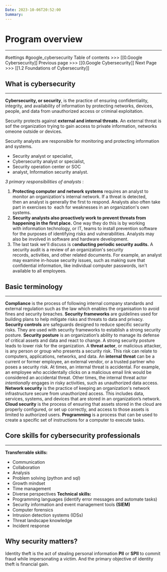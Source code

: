 ```yaml
---
Date: 2023-10-06T20:52:00
Summary:
---
```

# Program overview
---
#settings #google_cybersecurity 
Table of contents >>> [[0.Google Cybersecurity]]
Previous page >>> [[0.Google Cybersecurity]]
Next Page >>> [[1.2 Foundations of Cybersecurity]]

## What is cybersecurity
---
**Cybersecurity, or security**, is the practice of ensuring confidentiality, integrity, and availability of information by protecting networks, devices, people, and data from unauthorized access or criminal exploitation.

Security protects against **external and internal threats**. An external threat is sof the organization trying to gain access to private information, networks omeone outside or devices.

Security analysts are responsible for monitoring and protecting information and systems.
- Security analyst or specialist, 
- Cybersecurity analyst or specialist, 
- Security operation center or SOC 
- analyst, Information security analyst.

*3 primary responsibilities of analysts* :
1. **Protecting computer and network systems** requires an analyst to monitor an organization's internal network. If a threat is detected, then an analyst is generally the first to respond. Analysts also often take part in exercises to  each for weaknesses in an organization's own systems.
2. **Security analysts also proactively work to prevent threats from happening in the first place.** One way they do this is by working with information technology, or IT, teams to install prevention software for the purposes of identifying risks and vulnerabilities. Analysts may also be involved in software and hardware development.
3. The last task we'll discuss is c**onducting periodic security audits.** A security audit is a review of an organization's security records, activities, and other related documents. For example, an analyst may examine in-house security issues, such as making sure that confidential information, like individual computer passwords, isn't available to all employees.

## Basic terminology
---
**Compliance** is the process of following internal company standards and external regulation such as the law which enables the organisation to avoid fines and security breaches.
**Security frameworks** are guidelines used for building plans to help mitigate risks and threats to data and privacy.
**Security controls** are safeguards designed to reduce specific security risks. They are used with security frameworks to establish a strong security posture.
**Security posture** is an organization’s ability to manage its defense of critical assets and data and react to change. A strong security posture leads to lower risk for the organization.
A **threat actor**, or malicious attacker, is any person or group who presents a security risk. This risk can relate to computers, applications, networks, and data.
An **internal threat** can be a current or former employee, an external vendor, or a trusted partner who poses a security risk. At times, an internal threat is accidental. For example, an employee who accidentally clicks on a malicious email link would be considered an accidental threat. Other times, the internal threat actor _intentionally_ engages in risky activities, such as unauthorized data access.
**Network security** is the practice of keeping an organization's network infrastructure secure from unauthorized access. This includes data, services, systems, and devices that are stored in an organization’s network.
**Cloud security** is the process of ensuring that assets stored in the cloud are properly configured, or set up correctly, and access to those assets is limited to authorized users. 
**Programming** is a process that can be used to create a specific set of instructions for a computer to execute tasks.

## Core skills for cybersecurity professionals
---
**Transferrable skills:**
- Communication
- Collaboration
- Analysis
- Problem solving (python and sql)
- Growth mindset
- Time management
- Diverse perspectives
**Technical skills:**
- Programming languages (identify error messages and automate tasks)
- Security information and event management tools **(SIEM)**
- Computer forensics 
-  Intrusion detection systems (IDSs)
- Threat landscape knowledge
- Incident response

## Why security matters?
Identity theft is the act of stealing personal information **PII** or **SPII** to commit fraud while impersonating a victim. And the primary objective of identity theft is financial gain.
